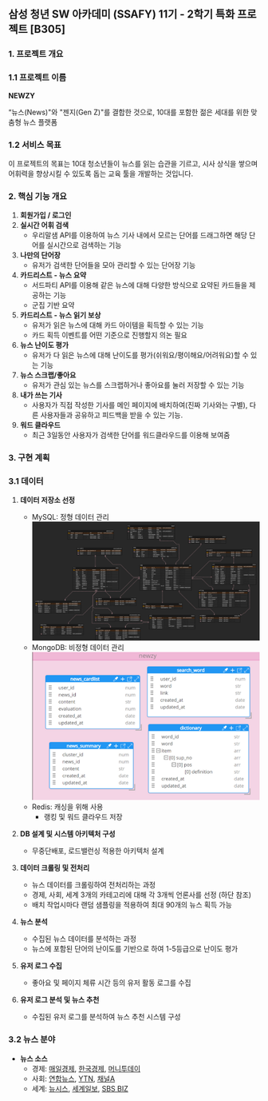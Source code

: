
## 삼성 청년 SW 아카데미 (SSAFY) 11기 - 2학기 특화 프로젝트 [B305]

### **1. 프로젝트 개요**

### **1.1 프로젝트 이름**

**NEWZY**

“뉴스(News)"와 "젠지(Gen Z)"를 결합한 것으로, 10대를 포함한 젊은 세대를 위한 맞춤형 뉴스 플랫폼

### **1.2 서비스 목표**

이 프로젝트의 목표는 10대 청소년들이 뉴스를 읽는 습관을 기르고, 시사 상식을 쌓으며 어휘력을 향상시킬 수 있도록 돕는 교육 툴을 개발하는 것입니다.

### **2. 핵심 기능 개요**

1. **회원가입 / 로그인**
2. **실시간 어휘 검색**
    - 우리말샘 API를 이용하여 뉴스 기사 내에서 모르는 단어를 드래그하면 해당 단어를 실시간으로 검색하는 기능
3. **나만의 단어장**
    - 유저가 검색한 단어들을 모아 관리할 수 있는 단어장 기능
4. **카드리스트 - 뉴스 요약**
    - 서드파티 API를 이용해 같은 뉴스에 대해 다양한 방식으로 요약된 카드들을 제공하는 기능
    - 군집 기반 요약
5. **카드리스트 - 뉴스 읽기 보상**
    - 유저가 읽은 뉴스에 대해 카드 아이템을 획득할 수 있는 기능
    - 카드 획득 이벤트를 어떤 기준으로 진행할지 의논 필요
6. **뉴스 난이도 평가**
    - 유저가 다 읽은 뉴스에 대해 난이도를 평가(쉬워요/평이해요/어려워요)할 수 있는 기능
7. **뉴스 스크랩/좋아요**
    - 유저가 관심 있는 뉴스를 스크랩하거나 좋아요를 눌러 저장할 수 있는 기능
8. **내가 쓰는 기사**
    - 사용자가 직접 작성한 기사를 메인 페이지에 배치하여(진짜 기사와는 구별), 다른 사용자들과 공유하고 피드백을 받을 수 있는 기능.
9. **워드 클라우드**
    - 최근 3일동안 사용자가 검색한 단어를 워드클라우드를 이용해 보여줌
    
### **3. 구현 계획**

### **3.1** 데이터

1. **데이터 저장소 선정**
    - MySQL: 정형 데이터 관리
    ![MySQL](./img/mysql.png)
    - MongoDB: 비정형 데이터 관리
    ![MongoDB](./img/mongo.png)
    - Redis: 캐싱을 위해 사용 
        - 랭킹 및 워드 클라우드 저장

2. **DB 설계 및 시스템 아키텍처 구성**
    - 무중단배포, 로드밸런싱 적용한 아키텍처 설계

3. **데이터 크롤링 및 전처리**
    - 뉴스 데이터를 크롤링하여 전처리하는 과정
    - 경제, 사회, 세계 3개의 카테고리에 대해 각 3개씩 언론사를 선정 (하단 참조)
    - 배치 작업시마다 랜덤 샘플링을 적용하여 최대 90개의 뉴스 획득 가능

4. **뉴스 분석**
    - 수집된 뉴스 데이터를 분석하는 과정
    - 뉴스에 포함된 단어의 난이도를 기반으로 하여 1-5등급으로 난이도 평가

5. **유저 로그 수집**
    - 좋아요 및 페이지 체류 시간 등의 유저 활동 로그를 수집

6. **유저 로그 분석 및 뉴스 추천**
    - 수집된 유저 로그를 분석하여 뉴스 추천 시스템 구성

### **3.2** 뉴스 분야
- **뉴스 소스**
    - 경제: [매일경제](https://www.mk.co.kr/news/economy/), [한국경제](https://www.hankyung.com/economy), [머니투데이](https://news.mt.co.kr/newsList.html?pDepth1=politics&pDepth2=Ptotal)
    - 사회: [연합뉴스](https://www.yna.co.kr/society/all/), [YTN](https://www.ytn.co.kr/news/list.php?mcd=0103), [채널A](https://www.ichannela.com/news/main/news_part.do?catecode=000404)
    - 세계: [뉴시스](https://www.newsis.com/world/list/?cid=10100&scid=10101), [세계일보](https://segye.com/newsList/0101040100000), [SBS BIZ](https://biz.sbs.co.kr/news/list.html?menu=j1_8)
